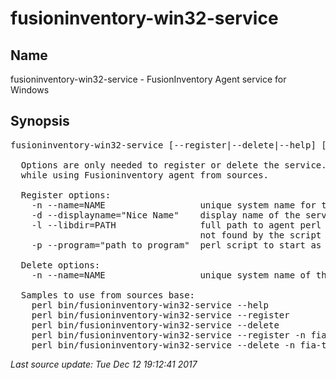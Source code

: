 # fusioninventory-win32-service

## Name

fusioninventory-win32-service - FusionInventory Agent service for Windows


## Synopsis

<pre>fusioninventory-win32-service [--register|--delete|--help] [options]

  Options are only needed to register or delete the service. They are handy
  while using Fusioninventory agent from sources.

  Register options:
    -n --name=NAME                  unique system name for the service
    -d --displayname=&#34;Nice Name&#34;    display name of the service
    -l --libdir=PATH                full path to agent perl libraries use it if
                                    not found by the script
    -p --program=&#34;path to program&#34;  perl script to start as service

  Delete options:
    -n --name=NAME                  unique system name of the service to delete

  Samples to use from sources base:
    perl bin/fusioninventory-win32-service --help
    perl bin/fusioninventory-win32-service --register
    perl bin/fusioninventory-win32-service --delete
    perl bin/fusioninventory-win32-service --register -n fia-test -d &#34;[TEST] FIA Service&#34;
    perl bin/fusioninventory-win32-service --delete -n fia-test</pre>

<em class='post-meta'>Last source update: Tue Dec 12 19:12:41 2017</em>

